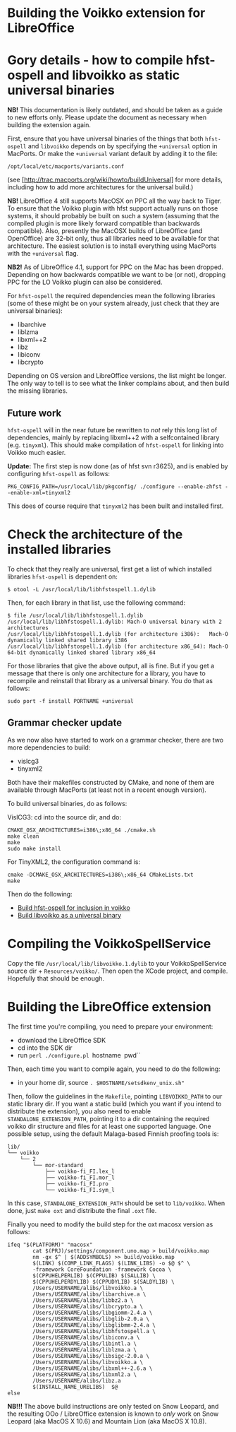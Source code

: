 # Building the Voikko extension for LibreOffice

# Gory details - how to compile hfst-ospell and libvoikko as static universal binaries


**NB!** This documentation is likely outdated, and should be taken as a guide to new efforts only. Please update the document as necessary when building the extension again.


First, ensure that you have universal binaries of the things that both `hfst-ospell` and `libvoikko` depends on by specifying the `+universal` option in MacPorts. Or make the `+universal` variant default by adding it to the file:


```
/opt/local/etc/macports/variants.conf
```


(see [http://trac.macports.org/wiki/howto/buildUniversal] for more details,
including how to add more architectures for the universal build.)


**NB!** LibreOffice 4 still supports MacOSX on PPC all the way back to Tiger. To
ensure that the Voikko plugin with hfst support actually runs on those systems,
it should probably be built on such a system (assuming that the compiled plugin
is more likely forward compatible than backwards compatible). Also, presently the MacOSX builds of LibreOffice (and OpenOffice) are 32-bit only, thus all libraries need to be available for that architecture. The easiest solution is to install everything using MacPorts with the `+universal` flag.


**NB2!** As of LibreOffice 4.1, support for PPC on the Mac has been dropped. Depending on how backwards compatible we want to be (or not), dropping PPC for the LO Voikko plugin can also be considered.


For `hfst-ospell` the required dependencies mean the following libraries (some of these might be on your system already, just check that they are universal binaries):


* libarchive
* liblzma
* libxml++2
* libz
* libiconv
* libcrypto


Depending on OS version and LibreOffice versions, the list might be longer. The only way to tell is to see what the linker complains about, and then build the missing libraries.


## Future work


`hfst-ospell` will in the near future be rewritten to *not* rely this long list of dependencies, mainly by replacing libxml++2 with a selfcontained library (e.g. `tinyxml`). This should make compilation of `hfst-ospell` for linking into Voikko much easier.


**Update:** The first step is now done (as of hfst svn r3625), and is enabled by configuring `hfst-ospell` as follows:


```
PKG_CONFIG_PATH=/usr/local/lib/pkgconfig/ ./configure --enable-zhfst --enable-xml=tinyxml2
```


This does of course require that `tinyxml2` has been built and installed first.


# Check the architecture of the installed libraries


To check that they really are universal, first get a list of which installed libraries `hfst-ospell` is dependent on:


```
$ otool -L /usr/local/lib/libhfstospell.1.dylib
```


Then, for each library in that list, use the following command:


```
$ file /usr/local/lib/libhfstospell.1.dylib
/usr/local/lib/libhfstospell.1.dylib: Mach-O universal binary with 2 architectures
/usr/local/lib/libhfstospell.1.dylib (for architecture i386):	Mach-O dynamically linked shared library i386
/usr/local/lib/libhfstospell.1.dylib (for architecture x86_64):	Mach-O 64-bit dynamically linked shared library x86_64
```


For those libraries that give the above output, all is fine. But if you get a message that there is only one architecture for a library, you have to recompile and reinstall that library as a universal binary. You do that as follows:


```
sudo port -f install PORTNAME +universal
```


## Grammar checker update


As we now also have started to work on a grammar checker, there are two more dependencies to build:
* vislcg3
* tinyxml2


Both have their makefiles constructed by CMake, and none of them are available through MacPorts (at least not in a recent enough version).


To build universal binaries, do as follows:


VislCG3: cd into the source dir, and do:
```
CMAKE_OSX_ARCHITECTURES=i386\;x86_64 ./cmake.sh
make clean
make
sudo make install
```


For TinyXML2, the configuration command is:


```
cmake -DCMAKE_OSX_ARCHITECTURES=i386\;x86_64 CMakeLists.txt
make
```


Then do the following:


* [Build hfst-ospell for inclusion in voikko](BuildingHfst-ospellForInclusionInVoikko.html)
* [Build libvoikko as a universal binary](BuildLibvoikkoAsUniversalBinary.html)


# Compiling the VoikkoSpellService


Copy the file `/usr/local/lib/libvoikko.1.dylib` to your VoikkoSpellService source dir + `Resources/voikko/`. Then open the XCode project, and compile. Hopefully that should be enough.


# Building the LibreOffice extension


The first time you're compiling, you need to prepare your environment:
* download the LibreOffice SDK
* cd into the SDK dir
* run `perl ./configure.pl `hostname` `pwd``


Then, each time you want to compile again, you need to do the following:
* in your home dir, source `. $HOSTNAME/setsdkenv_unix.sh"`


Then, follow the guidelines in the `Makefile`, pointing `LIBVOIKKO_PATH` to our static library dir. If you want a static build (which you want if you intend to distribute the extension), you also need to enable `STANDALONE_EXTENSION_PATH`, pointing it to a dir containing the required voikko dir structure and files for at least one supported language. One possible setup, using the default Malaga-based Finnish proofing tools is:


```
lib/
└── voikko
    └── 2
        └── mor-standard
            ├── voikko-fi_FI.lex_l
            ├── voikko-fi_FI.mor_l
            ├── voikko-fi_FI.pro
            └── voikko-fi_FI.sym_l
```


In this case, `STANDALONE_EXTENSION_PATH` should be set to `lib/voikko`. When done, just `make oxt` and distribute the final `.oxt` file.


Finally you need to modify the build step for the oxt macosx version as follows:
```
ifeq "$(PLATFORM)" "macosx"
		cat $(PRJ)/settings/component.uno.map > build/voikko.map
		nm -gx $^ | $(ADDSYMBOLS) >> build/voikko.map
		$(LINK) $(COMP_LINK_FLAGS) $(LINK_LIBS) -o $@ $^ \
		-framework CoreFoundation -framework Cocoa \
		$(CPPUHELPERLIB) $(CPPULIB) $(SALLIB) \
		$(CPPUHELPERDYLIB) $(CPPUDYLIB) $(SALDYLIB) \
		/Users/USERNAME/alibs/libvoikko.a \
		/Users/USERNAME/alibs/libarchive.a \
		/Users/USERNAME/alibs/libbz2.a \
		/Users/USERNAME/alibs/libcrypto.a \
		/Users/USERNAME/alibs/libgiomm-2.4.a \
		/Users/USERNAME/alibs/libglib-2.0.a \
		/Users/USERNAME/alibs/libglibmm-2.4.a \
		/Users/USERNAME/alibs/libhfstospell.a \
		/Users/USERNAME/alibs/libiconv.a \
		/Users/USERNAME/alibs/libintl.a \
		/Users/USERNAME/alibs/liblzma.a \
		/Users/USERNAME/alibs/libsigc-2.0.a \
		/Users/USERNAME/alibs/libvoikko.a \
		/Users/USERNAME/alibs/libxml++-2.6.a \
		/Users/USERNAME/alibs/libxml2.a \
		/Users/USERNAME/alibs/libz.a
		$(INSTALL_NAME_URELIBS)  $@
else
```


**NB!!!** The above build instructions are only tested on Snow Leopard, and the
resulting OOo / LibreOffice extension is known to *only* work on Snow Leopard
(aka MacOS X 10.6) and Mountain Lion (aka MacOS X 10.8).
